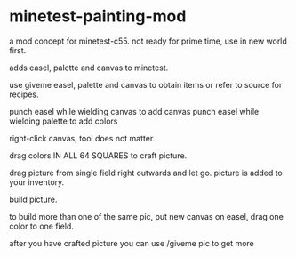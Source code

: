 minetest-painting-mod
=====================

a mod concept for minetest-c55. not ready for prime time, use in
new world first.

adds easel, palette and canvas to minetest.

use giveme easel, palette and canvas to obtain items or
refer to source for recipes.

punch easel while wielding canvas to add canvas
punch easel while wielding palette to add colors

right-click canvas, tool does not matter.

drag colors IN ALL 64 SQUARES to craft picture.

drag picture from single field right outwards and let go. picture
is added to your inventory.

build picture.

to build more than one of the same pic, put new canvas on easel, 
drag one color to one field.

after you have crafted picture you can use /giveme pic to get more
